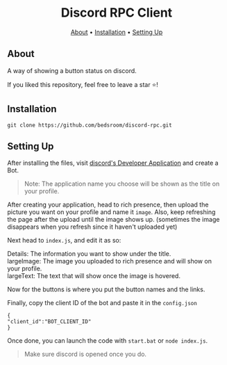 <h1 align="center">
Discord RPC Client
  <br>
</h1>


<p align="center">
  <a href="#about">About</a>
  •
  <a href="#installation">Installation</a>
  •
  <a href="#setting-up">Setting Up</a>
</p>

## About

A way of showing a button status on discord.

If you liked this repository, feel free to leave a star ⭐!


## Installation

```
git clone https://github.com/bedsroom/discord-rpc.git
```


## Setting Up

After installing the files, visit [discord's Developer Application](https://discord.com/developers/applications) and create a Bot.
> Note: The application name you choose will be shown as the title on your profile.

After creating your application, head to rich presence, then upload the picture you want on your profile and name it `image`. Also, keep refreshing the page after the upload until the image shows up. (sometimes the image disappears when you refresh since it haven't uploaded yet)

Next head to `index.js`, and edit it as so:

Details: The information you want to show under the title.<br>
largeImage: The image you uploaded to rich presence and will show on your profile.<br>
largeText: The text that will show once the image is hovered.<br>

Now for the buttons is where you put the button names and the links.<br>


Finally, copy the client ID of the bot and paste it in the `config.json`
```
{
"client_id":"BOT_CLIENT_ID"
}

```
 
Once done, you can launch the code with `start.bat` or `node index.js`. 
>Make sure discord is opened once you do.
